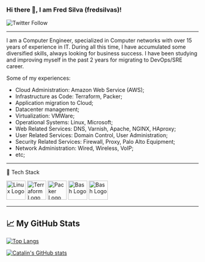 ### Hi there 👋, I am Fred Silva (fredsilvas)!
![Twitter Follow](https://img.shields.io/twitter/follow/_fredsilvas?style=social)

---

I am a Computer Engineer, specialized in Computer networks with over 15 years of experience in IT. During all this time, I have accumulated some diversified skills, always looking for business success. I have been studying and improving myself in the past 2 years for migrating to DevOps/SRE career.

Some of my experiences:

- Cloud Administration: Amazon Web Service (AWS);
- Infrastructure as Code: Terraform, Packer;
- Application migration to Cloud;
- Datacenter management;
- Virtualization: VMWare;
- Operational Systems: Linux, Microsoft;
- Web Related Services: DNS, Varnish, Apache, NGINX, HAproxy;
- User Related Services: Domain Control, User Administration;
- Security Related Services: Firewall, Proxy, Palo Alto Equipment;
- Network Administration: Wired, Wireless, VoIP;
- etc; 

---

🧰 Tech Stack

<img src="https://cdn.worldvectorlogo.com/logos/linux-tux.svg" alt="Linux Logo" width="50" height="50"/>          <img src="https://cdn.worldvectorlogo.com/logos/terraform-enterprise.svg" alt="Terraform Logo" width="50" height="50"/>          <img src="https://cdn.worldvectorlogo.com/logos/hashicorp-packer.svg" alt="Packer Logo" width="50" height="50"/>          <img src="https://cdn.worldvectorlogo.com/logos/bash-1.svg" alt="Bash Logo" width="50" height="50"/>          <img src="https://cdn.worldvectorlogo.com/logos/aws-2.svg" alt="Bash Logo" width="50" height="50"/>

---

## &#x1f4c8; My GitHub Stats

[![Top Langs](https://github-readme-stats.vercel.app/api/top-langs/?username=fredsilvas&hide=java,html,css&theme=radical)](https://github.com/anuraghazra/github-readme-stats)

[![Catalin's GitHub stats](https://github-readme-stats.vercel.app/api?username=fredsilvas&theme=radical)](https://github.com/anuraghazra/github-readme-stats)
